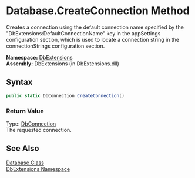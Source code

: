 Database.CreateConnection Method
================================
Creates a connection using the default connection name specified by the "DbExtensions:DefaultConnectionName" key in the appSettings configuration section, which is used to locate a connection string in the connectionStrings configuration section.

**Namespace:** [DbExtensions][1]  
**Assembly:** DbExtensions (in DbExtensions.dll)

Syntax
------

```csharp
public static DbConnection CreateConnection()
```

### Return Value
Type: [DbConnection][2]  
The requested connection.

See Also
--------
[Database Class][3]  
[DbExtensions Namespace][1]  

[1]: ../README.md
[2]: http://msdn.microsoft.com/en-us/library/c790zwhc
[3]: README.md
